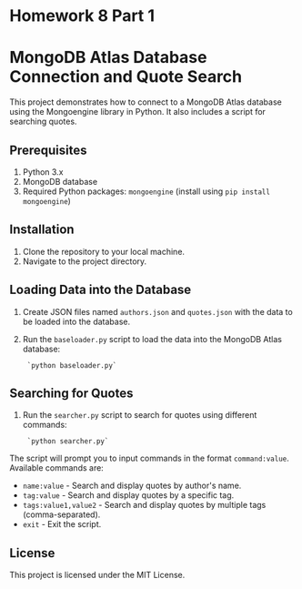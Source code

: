 # Homework 8 Part 1 

# MongoDB Atlas Database Connection and Quote Search

This project demonstrates how to connect to a MongoDB Atlas database using the Mongoengine library in Python. It also includes a script for searching quotes.

## Prerequisites

1. Python 3.x
2. MongoDB database
3. Required Python packages:  `mongoengine`  (install using `pip install mongoengine`)

## Installation

1. Clone the repository to your local machine.
2. Navigate to the project directory.

## Loading Data into the Database

1. Create JSON files named `authors.json` and `quotes.json` with the data to be loaded into the database.

2. Run the `baseloader.py` script to load the data into the MongoDB Atlas database:

        `python baseloader.py`


## Searching for Quotes

1. Run the `searcher.py` script to search for quotes using different commands:


        `python searcher.py`


The script will prompt you to input commands in the format `command:value`. Available commands are:
- `name:value` - Search and display quotes by author's name.
- `tag:value` - Search and display quotes by a specific tag.
- `tags:value1,value2` - Search and display quotes by multiple tags (comma-separated).
- `exit` - Exit the script.

## License

This project is licensed under the MIT License.
